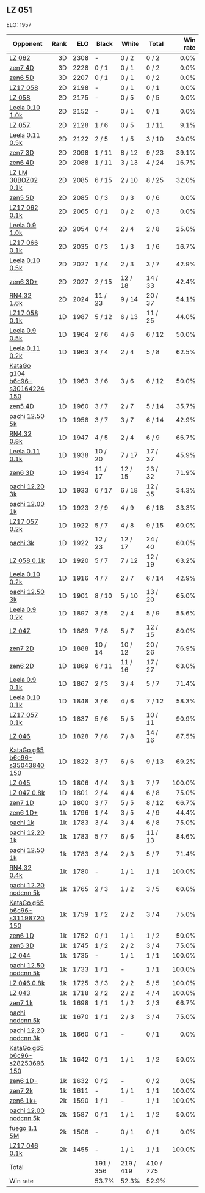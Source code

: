 ## LZ 051 ##

ELO: 1957

Opponent | Rank | ELO | Black | White | Total | Win rate
---------|-----:|----:|-------|-------|-------|-------:
[LZ 062](LZ%20062.md) | 3D | 2308 | - | 0 / 2 | 0 / 2 | 0.0%
[zen7 4D](zen7%204D.md) | 3D | 2228 | 0 / 1 | 0 / 1 | 0 / 2 | 0.0%
[zen6 5D](zen6%205D.md) | 3D | 2207 | 0 / 1 | 0 / 1 | 0 / 2 | 0.0%
[LZ17 058](LZ17%20058.md) | 2D | 2198 | - | 0 / 1 | 0 / 1 | 0.0%
[LZ 058](LZ%20058.md) | 2D | 2175 | - | 0 / 5 | 0 / 5 | 0.0%
[Leela 0.10 1.0k](Leela%200.10%201.0k.md) | 2D | 2152 | - | 0 / 1 | 0 / 1 | 0.0%
[LZ 057](LZ%20057.md) | 2D | 2128 | 1 / 6 | 0 / 5 | 1 / 11 | 9.1%
[Leela 0.11 0.5k](Leela%200.11%200.5k.md) | 2D | 2122 | 2 / 5 | 1 / 5 | 3 / 10 | 30.0%
[zen7 3D](zen7%203D.md) | 2D | 2098 | 1 / 11 | 8 / 12 | 9 / 23 | 39.1%
[zen6 4D](zen6%204D.md) | 2D | 2088 | 1 / 11 | 3 / 13 | 4 / 24 | 16.7%
[LZ LM 30BOZ02 0.1k](LZ%20LM%2030BOZ02%200.1k.md) | 2D | 2085 | 6 / 15 | 2 / 10 | 8 / 25 | 32.0%
[zen5 5D](zen5%205D.md) | 2D | 2085 | 0 / 3 | 0 / 3 | 0 / 6 | 0.0%
[LZ17 062 0.1k](LZ17%20062%200.1k.md) | 2D | 2065 | 0 / 1 | 0 / 2 | 0 / 3 | 0.0%
[Leela 0.9 1.0k](Leela%200.9%201.0k.md) | 2D | 2054 | 0 / 4 | 2 / 4 | 2 / 8 | 25.0%
[LZ17 066 0.1k](LZ17%20066%200.1k.md) | 2D | 2035 | 0 / 3 | 1 / 3 | 1 / 6 | 16.7%
[Leela 0.10 0.5k](Leela%200.10%200.5k.md) | 2D | 2027 | 1 / 4 | 2 / 3 | 3 / 7 | 42.9%
[zen6 3D+](zen6%203D+.md) | 2D | 2027 | 2 / 15 | 12 / 18 | 14 / 33 | 42.4%
[RN4.32 1.6k](RN4.32%201.6k.md) | 2D | 2024 | 11 / 23 | 9 / 14 | 20 / 37 | 54.1%
[LZ17 058 0.1k](LZ17%20058%200.1k.md) | 1D | 1987 | 5 / 12 | 6 / 13 | 11 / 25 | 44.0%
[Leela 0.9 0.5k](Leela%200.9%200.5k.md) | 1D | 1964 | 2 / 6 | 4 / 6 | 6 / 12 | 50.0%
[Leela 0.11 0.2k](Leela%200.11%200.2k.md) | 1D | 1963 | 3 / 4 | 2 / 4 | 5 / 8 | 62.5%
[KataGo g104 b6c96-s30164224 150](KataGo%20g104%20b6c96-s30164224%20150.md) | 1D | 1963 | 3 / 6 | 3 / 6 | 6 / 12 | 50.0%
[zen5 4D](zen5%204D.md) | 1D | 1960 | 3 / 7 | 2 / 7 | 5 / 14 | 35.7%
[pachi 12.50 5k](pachi%2012.50%205k.md) | 1D | 1958 | 3 / 7 | 3 / 7 | 6 / 14 | 42.9%
[RN4.32 0.8k](RN4.32%200.8k.md) | 1D | 1947 | 4 / 5 | 2 / 4 | 6 / 9 | 66.7%
[Leela 0.11 0.1k](Leela%200.11%200.1k.md) | 1D | 1938 | 10 / 20 | 7 / 17 | 17 / 37 | 45.9%
[zen6 3D](zen6%203D.md) | 1D | 1934 | 11 / 17 | 12 / 15 | 23 / 32 | 71.9%
[pachi 12.20 3k](pachi%2012.20%203k.md) | 1D | 1933 | 6 / 17 | 6 / 18 | 12 / 35 | 34.3%
[pachi 12.00 1k](pachi%2012.00%201k.md) | 1D | 1923 | 2 / 9 | 4 / 9 | 6 / 18 | 33.3%
[LZ17 057 0.2k](LZ17%20057%200.2k.md) | 1D | 1922 | 5 / 7 | 4 / 8 | 9 / 15 | 60.0%
[pachi 3k](pachi%203k.md) | 1D | 1922 | 12 / 23 | 12 / 17 | 24 / 40 | 60.0%
[LZ 058 0.1k](LZ%20058%200.1k.md) | 1D | 1920 | 5 / 7 | 7 / 12 | 12 / 19 | 63.2%
[Leela 0.10 0.2k](Leela%200.10%200.2k.md) | 1D | 1916 | 4 / 7 | 2 / 7 | 6 / 14 | 42.9%
[pachi 12.50 3k](pachi%2012.50%203k.md) | 1D | 1901 | 8 / 10 | 5 / 10 | 13 / 20 | 65.0%
[Leela 0.9 0.2k](Leela%200.9%200.2k.md) | 1D | 1897 | 3 / 5 | 2 / 4 | 5 / 9 | 55.6%
[LZ 047](LZ%20047.md) | 1D | 1889 | 7 / 8 | 5 / 7 | 12 / 15 | 80.0%
[zen7 2D](zen7%202D.md) | 1D | 1888 | 10 / 14 | 10 / 12 | 20 / 26 | 76.9%
[zen6 2D](zen6%202D.md) | 1D | 1869 | 6 / 11 | 11 / 16 | 17 / 27 | 63.0%
[Leela 0.9 0.1k](Leela%200.9%200.1k.md) | 1D | 1867 | 2 / 3 | 3 / 4 | 5 / 7 | 71.4%
[Leela 0.10 0.1k](Leela%200.10%200.1k.md) | 1D | 1848 | 3 / 6 | 4 / 6 | 7 / 12 | 58.3%
[LZ17 057 0.1k](LZ17%20057%200.1k.md) | 1D | 1837 | 5 / 6 | 5 / 5 | 10 / 11 | 90.9%
[LZ 046](LZ%20046.md) | 1D | 1828 | 7 / 8 | 7 / 8 | 14 / 16 | 87.5%
[KataGo g65 b6c96-s35043840 150](KataGo%20g65%20b6c96-s35043840%20150.md) | 1D | 1822 | 3 / 7 | 6 / 6 | 9 / 13 | 69.2%
[LZ 045](LZ%20045.md) | 1D | 1806 | 4 / 4 | 3 / 3 | 7 / 7 | 100.0%
[LZ 047 0.8k](LZ%20047%200.8k.md) | 1D | 1801 | 2 / 4 | 4 / 4 | 6 / 8 | 75.0%
[zen7 1D](zen7%201D.md) | 1D | 1800 | 3 / 7 | 5 / 5 | 8 / 12 | 66.7%
[zen6 1D+](zen6%201D+.md) | 1k | 1796 | 1 / 4 | 3 / 5 | 4 / 9 | 44.4%
[pachi 1k](pachi%201k.md) | 1k | 1783 | 3 / 4 | 3 / 4 | 6 / 8 | 75.0%
[pachi 12.20 1k](pachi%2012.20%201k.md) | 1k | 1783 | 5 / 7 | 6 / 6 | 11 / 13 | 84.6%
[pachi 12.50 1k](pachi%2012.50%201k.md) | 1k | 1783 | 3 / 4 | 2 / 3 | 5 / 7 | 71.4%
[RN4.32 0.4k](RN4.32%200.4k.md) | 1k | 1780 | - | 1 / 1 | 1 / 1 | 100.0%
[pachi 12.20 nodcnn 5k](pachi%2012.20%20nodcnn%205k.md) | 1k | 1765 | 2 / 3 | 1 / 2 | 3 / 5 | 60.0%
[KataGo g65 b6c96-s31198720 150](KataGo%20g65%20b6c96-s31198720%20150.md) | 1k | 1759 | 1 / 2 | 2 / 2 | 3 / 4 | 75.0%
[zen6 1D](zen6%201D.md) | 1k | 1752 | 0 / 1 | 1 / 1 | 1 / 2 | 50.0%
[zen5 3D](zen5%203D.md) | 1k | 1745 | 1 / 2 | 2 / 2 | 3 / 4 | 75.0%
[LZ 044](LZ%20044.md) | 1k | 1735 | - | 1 / 1 | 1 / 1 | 100.0%
[pachi 12.50 nodcnn 5k](pachi%2012.50%20nodcnn%205k.md) | 1k | 1733 | 1 / 1 | - | 1 / 1 | 100.0%
[LZ 046 0.8k](LZ%20046%200.8k.md) | 1k | 1725 | 3 / 3 | 2 / 2 | 5 / 5 | 100.0%
[LZ 043](LZ%20043.md) | 1k | 1718 | 2 / 2 | 2 / 2 | 4 / 4 | 100.0%
[zen7 1k](zen7%201k.md) | 1k | 1698 | 1 / 1 | 1 / 2 | 2 / 3 | 66.7%
[pachi nodcnn 5k](pachi%20nodcnn%205k.md) | 1k | 1670 | 1 / 1 | 2 / 3 | 3 / 4 | 75.0%
[pachi 12.20 nodcnn 3k](pachi%2012.20%20nodcnn%203k.md) | 1k | 1660 | 0 / 1 | - | 0 / 1 | 0.0%
[KataGo g65 b6c96-s28253696 150](KataGo%20g65%20b6c96-s28253696%20150.md) | 1k | 1642 | 0 / 1 | 1 / 1 | 1 / 2 | 50.0%
[zen6 1D-](zen6%201D-.md) | 1k | 1632 | 0 / 2 | - | 0 / 2 | 0.0%
[zen7 2k](zen7%202k.md) | 1k | 1611 | - | 1 / 1 | 1 / 1 | 100.0%
[zen6 1k+](zen6%201k+.md) | 2k | 1590 | 1 / 1 | - | 1 / 1 | 100.0%
[pachi 12.00 nodcnn 5k](pachi%2012.00%20nodcnn%205k.md) | 2k | 1587 | 0 / 1 | 1 / 1 | 1 / 2 | 50.0%
[fuego 1.1 5M](fuego%201.1%205M.md) | 2k | 1506 | - | 0 / 1 | 0 / 1 | 0.0%
[LZ17 046 0.1k](LZ17%20046%200.1k.md) | 2k | 1455 | - | 1 / 1 | 1 / 1 | 100.0%
Total | | | 191 / 356 | 219 / 419 | 410 / 775 | 
Win rate| | | 53.7% | 52.3% | 52.9% | 
